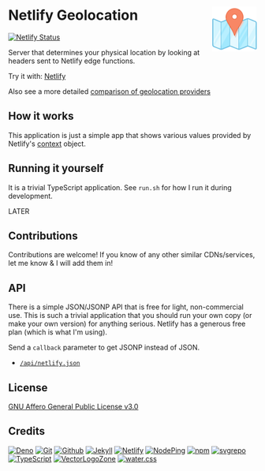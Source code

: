 # Netlify Geolocation  [<img alt="Geolocation logo" src="docs/favicon.svg" height="90" align="right" />](https://netlify-geo.redirect2.me/)

[![Netlify Status](https://api.netlify.com/api/v1/badges/96f4db97-3110-4a94-8f6d-eefd5aab54bc/deploy-status)](https://app.netlify.com/sites/geolocation-r2/deploys)

Server that determines your physical location by looking at headers sent to Netlify edge functions.

Try it with: [Netlify](https://netlify-geo.redirect2.me/)

Also see a more detailed [comparison of geolocation providers](https://resolve.rs/ip/geolocation.html)

## How it works

This application is just a simple app that shows various values provided by Netlify's [context](https://docs.netlify.com/functions/api/#netlify-specific-context-object) object.

## Running it yourself

It is a trivial TypeScript application. See `run.sh` for how I run it during development.

LATER

## Contributions

Contributions are welcome!  If you know of any other similar CDNs/services, let me know & I will add them in!

## API

There is a simple JSON/JSONP API that is free for light, non-commercial use.  This is such a trivial application that you should run your own copy (or make your own  version) for anything serious.  Netlify has a generous free plan (which is what I'm using).

Send a `callback` parameter to get JSONP instead of JSON.

- [`/api/netlify.json`](https://netlify-geo.redirect2.me/api/netlify.json)

## License

[GNU Affero General Public License v3.0](LICENSE.txt)

## Credits

[![Deno](https://www.vectorlogo.zone/logos/deno/deno-ar21.svg)](https://deno.com/ "Programming environment")
[![Git](https://www.vectorlogo.zone/logos/git-scm/git-scm-ar21.svg)](https://git-scm.com/ "Version control")
[![Github](https://www.vectorlogo.zone/logos/github/github-ar21.svg)](https://github.com/ "Code hosting")
[![Jekyll](https://www.vectorlogo.zone/logos/jekyllrb/jekyllrb-ar21.svg)](https://www.jekyllrb.com/ "Static website builder")
[![Netlify](https://www.vectorlogo.zone/logos/netlify/netlify-ar21.svg)](https://www.netlify.com/ "Hosting and geolocation")
[![NodePing](https://www.vectorlogo.zone/logos/nodeping/nodeping-ar21.svg)](https://nodeping.com?rid=201109281250J5K3P "Uptime monitoring")
[![npm](https://www.vectorlogo.zone/logos/npmjs/npmjs-ar21.svg)](https://www.npmjs.com/ "JS Package Management")
[![svgrepo](https://www.vectorlogo.zone/logos/svgrepo/svgrepo-ar21.svg)](https://www.svgrepo.com/svg/185727/map-position "favicon")
[![TypeScript](https://www.vectorlogo.zone/logos/typescriptlang/typescriptlang-ar21.svg)](https://www.typescriptlang.org/ "Programming Language")
[![VectorLogoZone](https://www.vectorlogo.zone/logos/vectorlogozone/vectorlogozone-ar21.svg)](https://www.vectorlogo.zone/ "Logos")
[![water.css](https://www.vectorlogo.zone/logos/netlifyapp_watercss/netlifyapp_watercss-ar21.svg)](https://watercss.netlify.app/ "Classless CSS")
